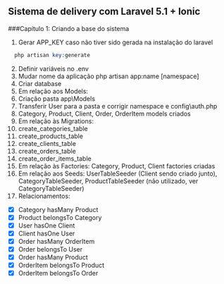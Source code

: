 ## Sistema de delivery com Laravel 5.1 + Ionic

###Capítulo 1: Criando a base do sistema

1. Gerar APP_KEY caso não tiver sido gerada na instalação do laravel
```php
  php artisan key:generate
```
2. Definir variáveis no .env
3. Mudar nome da aplicação 
  php artisan app:name [namespace]
4. Criar database
5. Em relação aos Models:
  1. Criação pasta app\Models 
  2. Transferir User para a pasta e corrigir namespace e config\auth.php
  3. Category, Product, Client, Order, OrderItem models criados
6. Em relação às Migrations:
  1. create_categories_table
  2. create_products_table
  3. create_clients_table
  4. create_orders_table
  5. create_order_items_table
7. Em relação às Factories:
  Category, Product, Client factories criadas
8. Em relação aos Seeds:
  UserTableSeeder (Client sendo criado junto), CategoryTableSeeder, ProductTableSeeder (não utilizado, ver CategoryTableSeeder)
9. Relacionamentos:
  - [x] Category hasMany Product
  - [x] Product belongsTo Category
  - [x] User hasOne Client
  - [x] Client hasOne User
  - [x] Order hasMany OrderItem
  - [x] Order belongsTo User
  - [x] Order hasMany Product
  - [x] OrderItem belongsTo Product
  - [x] OrderItem belongsTo Order
